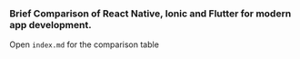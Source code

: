 ### Brief Comparison of React Native, Ionic and Flutter for modern app development. 
Open ```index.md``` for the comparison table

